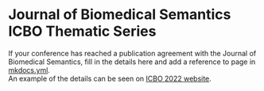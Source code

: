 # Journal of Biomedical Semantics ICBO Thematic Series
If your conference has reached a publication agreement with the Journal of Biomedical Semantics, fill in the details here and add a reference to page in [mkdocs.yml](../mkdoc.yml).  
An example of the details can be seen on [ICBO 2022 website](https://icbo-conference.github.io/icbo2022/submit-jbms-icbo/).  
